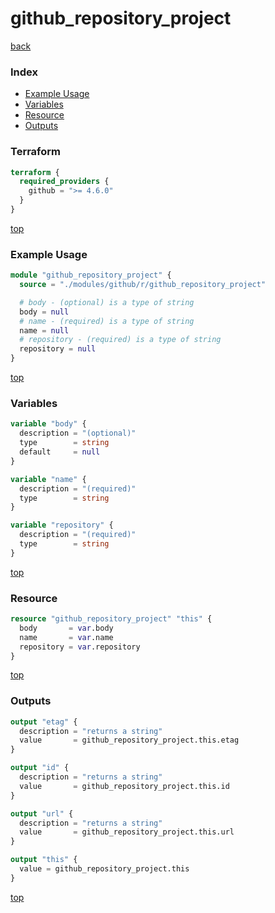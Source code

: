 # github_repository_project

[back](../github.md)

### Index

- [Example Usage](#example-usage)
- [Variables](#variables)
- [Resource](#resource)
- [Outputs](#outputs)

### Terraform

```terraform
terraform {
  required_providers {
    github = ">= 4.6.0"
  }
}
```

[top](#index)

### Example Usage

```terraform
module "github_repository_project" {
  source = "./modules/github/r/github_repository_project"

  # body - (optional) is a type of string
  body = null
  # name - (required) is a type of string
  name = null
  # repository - (required) is a type of string
  repository = null
}
```

[top](#index)

### Variables

```terraform
variable "body" {
  description = "(optional)"
  type        = string
  default     = null
}

variable "name" {
  description = "(required)"
  type        = string
}

variable "repository" {
  description = "(required)"
  type        = string
}
```

[top](#index)

### Resource

```terraform
resource "github_repository_project" "this" {
  body       = var.body
  name       = var.name
  repository = var.repository
}
```

[top](#index)

### Outputs

```terraform
output "etag" {
  description = "returns a string"
  value       = github_repository_project.this.etag
}

output "id" {
  description = "returns a string"
  value       = github_repository_project.this.id
}

output "url" {
  description = "returns a string"
  value       = github_repository_project.this.url
}

output "this" {
  value = github_repository_project.this
}
```

[top](#index)